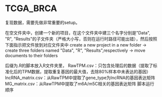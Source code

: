 # TCGA_BRCA

复现数据，需要先做非常重要的setup。

在空文件夹中，创建一个新的项目，在这个文件夹中建三个名字分别是"Data", "R", "Results"的子文件夹（严格大小写，否则在运行时路径可能出错），然后按照下面指示把文件放到对应文件夹中
create a new project in a new folder -> create three folders named "Data", "R", "Results",respectively -> move documents to their folders

后缀为.R的脚本放入R文件夹里，
RawTPM.csv：只包含处理后的数据（提取了标准化后的TPM数据，提取重复基因的最大值，去除80%样本中未表达的基因）
lncRNA_matrix.csv：从RawTPM中提取了gene_type为lncRNA的基因表达矩阵
MG_matrix.csv：从RawTPM中提取了m6A/m5C相关的基因表达矩阵
脚本运行顺序

